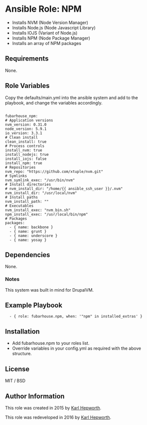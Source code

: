 # Ansible Role: NPM

* Installs NVM (Node Version Manager)
* Installs Node.js (Node Javascript Library)
* Installs IOJS (Variant of Node.js)
* Installs NPM (Node Package Manager)
* Installs an array of NPM packages

## Requirements

  None.

## Role Variables

Copy the defaults/main.yml into the ansible system and add to the playbook, and change the variables accordingly.

  ````

  fubarhouse_npm:
  # Application versions
  nvm_version: 0.31.0
  node_version: 5.9.1
  io_version: 3.3.1
  # Clean install
  clean_install: true
  # Process controls
  install_nvm: true
  install_nodejs: true
  install_iojs: false
  install_npm: true
  # Repositories
  nvm_repo: "https://github.com/xtuple/nvm.git"
  # Symlinks
  nvm_symlink_exec: "/usr/bin/nvm"
  # Install directories
  # nvm_install_dir: "/home/{{ ansible_ssh_user }}/.nvm"
  nvm_install_dir: "/usr/local/nvm"
  # Install paths
  nvm_install_path: ""
  # Executables
  nvm_install_exec: "nvm_bin.sh"
  npm_install_exec: "/usr/local/bin/npm"
  # Packages
  packages:
    - { name: backbone }
    - { name: grunt }
    - { name: underscore }
    - { name: yosay }

  ````

## Dependencies

  None.

  ### Notes

  This system was built in mind for DrupalVM.

## Example Playbook

```
  - { role: fubarhouse.npm, when: '"npm" in installed_extras' }
```

## Installation

  * Add fubarhouse.npm to your roles list.
  * Override variables in your config.yml as required with the above structure.

## License

  MIT / BSD

## Author Information

  This role was created in 2015 by [Karl Hepworth](https://twitter.com/fubarhouse).

  This role was redeveloped in 2016 by [Karl Hepworth](https://twitter.com/fubarhouse).
